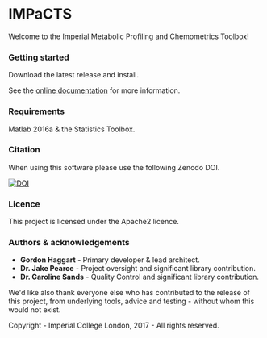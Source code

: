 # IMPaCTS

Welcome to the Imperial Metabolic Profiling and Chemometrics Toolbox!

### Getting started

Download the latest release and install.

See the [online documentation](https://csmsoftware.github.io/docs/impacts/index.html) for more information.

### Requirements

Matlab 2016a & the Statistics Toolbox.

### Citation

When using this software please use the following Zenodo DOI.

[![DOI](https://zenodo.org/badge/91718494.svg)](https://zenodo.org/badge/latestdoi/91718494)

### Licence

This project is licensed under the Apache2 licence.

### Authors & acknowledgements

* **Gordon Haggart** - Primary developer & lead architect. 
* **Dr. Jake Pearce** - Project oversight and significant library contribution.
* **Dr. Caroline Sands** - Quality Control and significant library contribution.

We'd like also thank everyone else who has contributed to the release of this project, from underlying tools, advice and testing - without whom this would not exist.


Copyright - Imperial College London, 2017 - All rights reserved.
